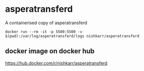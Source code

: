 # asperatransferd

A containerised copy of asperatransferd

`docker run --rm -it -p 5500:5500 -v $(pwd):/var/log/asperatransferd/logs nishkarr/asperatransferd`

## docker image on docker hub
https://hub.docker.com/r/nishkarr/asperatransferd
